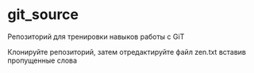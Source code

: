 # git_source

Репозиторий для тренировки навыков работы с GiT

Клонируйте репозиторий, затем отредактируйте файл zen.txt вставив пропущенные слова
